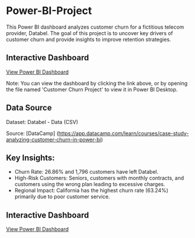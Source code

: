 # Power-BI-Project

This Power BI dashboard analyzes customer churn for a fictitious telecom provider, Databel. The goal of this project is to uncover key drivers of customer churn and provide insights to improve retention strategies.

## Interactive Dashboard
[View Power BI Dashboard](https://app.powerbi.com/reportEmbed?reportId=436fc5fa-3c8d-4459-80d2-84adb42f8f7b&autoAuth=true&ctid=cfa792cf-7768-4341-8857-81754c2afa1f)

Note: You can view the dashboard by clicking the link above, or by opening the file named 'Customer Churn Project' to view it in Power BI Desktop.

## Data Source
Dataset: Databel - Data (CSV)

Source: [DataCamp] (https://app.datacamp.com/learn/courses/case-study-analyzing-customer-churn-in-power-bi)

## Key Insights:
- Churn Rate: 26.86% and 1,796 customers have left Databel.
- High-Risk Customers: Seniors, customers with monthly contracts, and customers using the wrong plan leading to excessive charges.
- Regional Impact: California has the highest churn rate (63.24%) primarily due to poor customer service.

## Interactive Dashboard
[View Power BI Dashboard](https://app.powerbi.com/reportEmbed?reportId=436fc5fa-3c8d-4459-80d2-84adb42f8f7b&autoAuth=true&ctid=cfa792cf-7768-4341-8857-81754c2afa1f)
